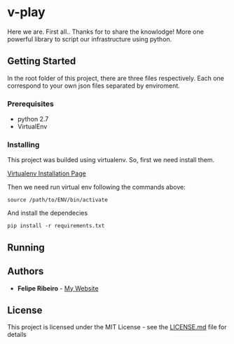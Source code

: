 # v-play

Here we are. First all.. Thanks for to share the knowlodge!
More one powerful library to script our infrastructure using python.

## Getting Started

In the root folder of this project, there are three files respectively. 
Each one correspond to your own json files separated by enviroment.


### Prerequisites

* python 2.7
* VirtualEnv

### Installing

This project was builded using virtualenv. So, first we need install them. 

[Virtualenv Installation Page](https://virtualenv.pypa.io/en/latest/installation/)

Then we need run virtual env following the commands above:

```
source /path/to/ENV/bin/activate
```

And install the dependecies

```
pip install -r requirements.txt
```

## Running


## Authors

* **Felipe Ribeiro**  - [My Website](https://feliperibeiro.dev)

## License

This project is licensed under the MIT License - see the [LICENSE.md](LICENSE.md) file for details